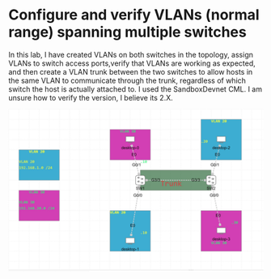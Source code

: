 # Configure and verify VLANs (normal range) spanning multiple switches

In this lab, I have created VLANs on both switches in the topology, assign VLANs to switch access ports,verify that VLANs are working as expected, and then create a VLAN trunk between the two switches to allow hosts in the same VLAN to communicate through the trunk, regardless of which switch the host is actually attached to. I used the SandboxDevnet CML. I am unsure how to verify the version, I believe its 2.X.

![Lab Topology](https://github.com/CiscoDevNet/cml-community/blob/master/lab-topologies/ccna//Domain_2/2.1-configure_vlans_2/2.1_Screenshot_of_lab_topology.JPG)
